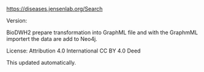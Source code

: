 https://diseases.jensenlab.org/Search

Version: 

BioDWH2 prepare transformation into GraphML file and with the GraphmML importert the data are add to Neo4j.

License:  Attribution 4.0 International CC BY 4.0 Deed

This updated automatically.